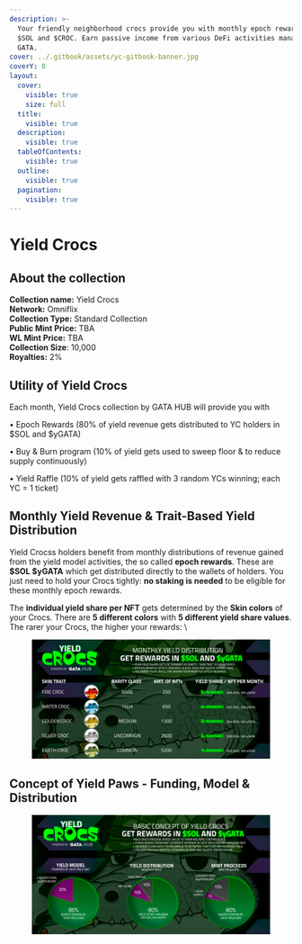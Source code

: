```yaml
---
description: >-
  Your friendly neighborhood crocs provide you with monthly epoch rewards in
  $SOL and $CROC. Earn passive income from various DeFi activities managed by
  GATA.
cover: ../.gitbook/assets/yc-gitbook-banner.jpg
coverY: 0
layout:
  cover:
    visible: true
    size: full
  title:
    visible: true
  description:
    visible: true
  tableOfContents:
    visible: true
  outline:
    visible: true
  pagination:
    visible: true
---
```


# Yield Crocs

## About the collection

**Collection name:** Yield Crocs \
**Network:** Omniflix\
**Collection Type:** Standard Collection \
**Public Mint Price:** TBA\
**WL Mint Price:** TBA\
**Collection Size**: 10,000\
**Royalties:** 2%

## Utility of Yield Crocs

Each month, Yield Crocs collection by GATA HUB will provide you with&#x20;

• Epoch Rewards (80% of yield revenue gets distributed to YC holders in $SOL and $yGATA)

• Buy & Burn program (10% of yield gets used to sweep floor & to reduce supply continuously)&#x20;

• Yield Raffle (10% of yield gets raffled with 3 random YCs winning; each YC = 1 ticket)

## Monthly Yield Revenue & Trait-Based Yield Distribution&#x20;

Yield Crocss holders benefit from monthly distributions of revenue gained from the yield model activities, the so called **epoch rewards**. These are **$SOL $yGATA** which get distributed directly to the wallets of holders. You just need to hold your Crocs tightly: **no staking is needed** to be eligible for these monthly epoch rewards.

The **individual yield share per NFT** gets determined by the **Skin colors** of your Crocs. There are **5 different colors** with **5 different yield share values**. The rarer your Crocs, the higher your rewards: \


<figure><img src="../.gitbook/assets/image (60).png" alt=""><figcaption></figcaption></figure>

## Concept of Yield Paws - Funding, Model & Distribution

<figure><img src="../.gitbook/assets/image (61).png" alt=""><figcaption></figcaption></figure>
